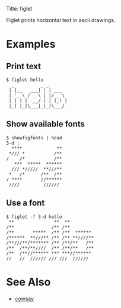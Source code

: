 Title: figlet

Figlet prints horizontal text in ascii drawings.

# Examples
## Print text

```
$ figlet hello
  _          _ _
 | |__   ___| | | ___
 | '_ \ / _ \ | |/ _ \
 | | | |  __/ | | (_) |
 |_| |_|\___|_|_|\___/
```

## Show available fonts

```
$ showfigfonts | head
3-d :
  ****             **
 */// *           /**
/    /*           /**
   ***  *****  ******
  /// */////  **///**
 *   /*      /**  /**
/ ****       //******
 ////         //////
```

## Use a font

```
$ figlet -f 3-d hello
 **               **  **
/**              /** /**
/**       *****  /** /**  ******
/******  **///** /** /** **////**
/**///**/******* /** /**/**   /**
/**  /**/**////  /** /**/**   /**
/**  /**//****** *** ***//******
//   //  ////// /// ///  //////
```

# See Also

- [cowsay](cowsay)
